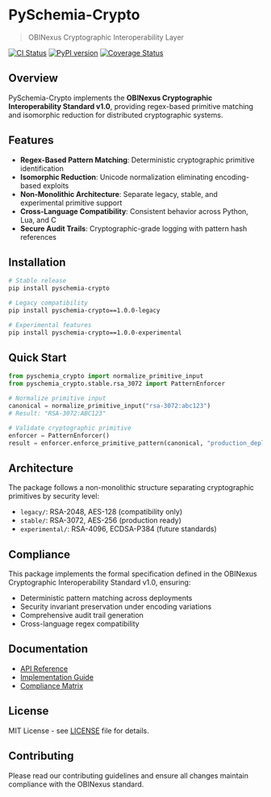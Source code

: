 # PySchemia-Crypto

> OBINexus Cryptographic Interoperability Layer

[![CI Status](https://github.com/obinexus/pyschemia-crypto/workflows/CI/badge.svg)](https://github.com/obinexus/pyschemia-crypto/actions)
[![PyPI version](https://badge.fury.io/py/pyschemia-crypto.svg)](https://badge.fury.io/py/pyschemia-crypto)
[![Coverage Status](https://codecov.io/gh/obinexus/pyschemia-crypto/branch/main/graph/badge.svg)](https://codecov.io/gh/obinexus/pyschemia-crypto)

## Overview

PySchemia-Crypto implements the **OBINexus Cryptographic Interoperability Standard v1.0**, providing regex-based primitive matching and isomorphic reduction for distributed cryptographic systems.

## Features

- **Regex-Based Pattern Matching**: Deterministic cryptographic primitive identification
- **Isomorphic Reduction**: Unicode normalization eliminating encoding-based exploits  
- **Non-Monolithic Architecture**: Separate legacy, stable, and experimental primitive support
- **Cross-Language Compatibility**: Consistent behavior across Python, Lua, and C
- **Secure Audit Trails**: Cryptographic-grade logging with pattern hash references

## Installation

```bash
# Stable release
pip install pyschemia-crypto

# Legacy compatibility
pip install pyschemia-crypto==1.0.0-legacy

# Experimental features
pip install pyschemia-crypto==1.0.0-experimental
```

## Quick Start

```python
from pyschemia_crypto import normalize_primitive_input
from pyschemia_crypto.stable.rsa_3072 import PatternEnforcer

# Normalize primitive input
canonical = normalize_primitive_input("rsa-3072:abc123")
# Result: "RSA-3072:ABC123"

# Validate cryptographic primitive
enforcer = PatternEnforcer()
result = enforcer.enforce_primitive_pattern(canonical, "production_deployment")
```

## Architecture

The package follows a non-monolithic structure separating cryptographic primitives by security level:

- `legacy/`: RSA-2048, AES-128 (compatibility only)
- `stable/`: RSA-3072, AES-256 (production ready)  
- `experimental/`: RSA-4096, ECDSA-P384 (future standards)

## Compliance

This package implements the formal specification defined in the OBINexus Cryptographic Interoperability Standard v1.0, ensuring:

- Deterministic pattern matching across deployments
- Security invariant preservation under encoding variations
- Comprehensive audit trail generation
- Cross-language regex compatibility

## Documentation

- [API Reference](docs/api_reference.md)
- [Implementation Guide](docs/implementation_guide.md)
- [Compliance Matrix](docs/compliance_matrix.md)

## License

MIT License - see [LICENSE](LICENSE) file for details.

## Contributing

Please read our contributing guidelines and ensure all changes maintain compliance with the OBINexus standard.
